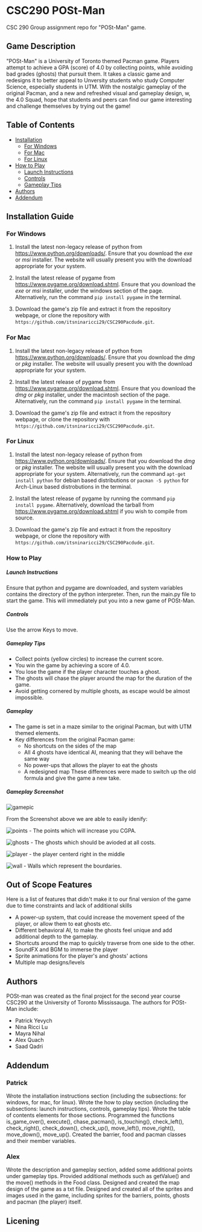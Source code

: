 # CSC290 POSt-Man
CSC 290 Group assignment repo for "POSt-Man" game.


## Game Description

"POSt-Man" is a University of Toronto themed Pacman game. Players attempt to achieve a GPA (score) of 4.0 by collecting points, while avoiding bad grades (ghosts) that pursuit them.
It takes a classic game and redesigns it to better appeal to Unversity students who study Computer Science, especially students in UTM.
With the nostalgic gameplay of the original Pacman, and a new and refreshed visual and gameplay design, w, the 4.0 Squad, hope that students and peers can find our game interesting and challenge themselves by trying out the game!


## Table of Contents

- [Installation](https://github.com/itsninaricci29/CSC290Pacdude#Installation-Guide)
  - [For Windows](https://github.com/itsninaricci29/CSC290Pacdude#For-Windows)
  - [For Mac](https://github.com/itsninaricci29/CSC290Pacdude#For-Mac)
  - [For Linux](https://github.com/itsninaricci29/CSC290Pacdude#For-Linux)
- [How to Play](https://github.com/itsninaricci29/CSC290Pacdude#How-to-Play)
  - [Launch Instructions](https://github.com/itsninaricci29/CSC290Pacdude#Launch-Instructions)
  - [Controls](https://github.com/itsninaricci29/CSC290Pacdude#Controls)
  - [Gameplay Tips](https://github.com/itsninaricci29/CSC290Pacdude#Gameplay-Tips)
- [Authors](https://github.com/itsninaricci29/CSC290Pacdude#Authors)
- [Addendum](https://github.com/itsninaricci29/CSC290Pacdude#Addendum)

## Installation Guide

### For Windows

1. Install the latest non-legacy release of python from https://www.python.org/downloads/. Ensure that you download the *exe* or *msi* installer. The website will usually present you with the download appropriate for your system.

2. Install the latest release of pygame from https://www.pygame.org/download.shtml. Ensure that you download the *exe* or *msi* installer, under the windows section of the page. Alternatively, run the command `pip install pygame` in the terminal.

3. Download the game's zip file and extract it from the repository webpage, or clone the repository with `https://github.com/itsninaricci29/CSC290Pacdude.git`. 

### For Mac

1. Install the latest non-legacy release of python from https://www.python.org/downloads/. Ensure that you download the *dmg* or *pkg* installer. The website will usually present you with the download appropriate for your system.

2. Install the latest release of pygame from https://www.pygame.org/download.shtml. Ensure that you download the *dmg* or *pkg* installer, under the macintosh section of the page. Alternatively, run the command `pip install pygame` in the terminal.

3. Download the game's zip file and extract it from the repository webpage, or clone the repository with `https://github.com/itsninaricci29/CSC290Pacdude.git`. 

### For Linux

1. Install the latest non-legacy release of python from https://www.python.org/downloads/. Ensure that you download the *dmg* or *pkg* installer. The website will usually present you with the download appropriate for your system. Alternatively, run the command `apt-get install python` for debian based distributions or `pacman -S python` for Arch-Linux based distrobutions in the terminal. 

2. Install the latest release of pygame by running the command `pip install pygame`. Alternatively, download the tarball from https://www.pygame.org/download.shtml if you wish to compile from source.

3. Download the game's zip file and extract it from the repository webpage, or clone the repository with `https://github.com/itsninaricci29/CSC290Pacdude.git`. 

### How to Play

##### Launch Instructions

Ensure that python and pygame are downloaded, and system variables contains the directory of the python interpreter.
Then, run the main.py file to start the game. This will immediately put you into a new game of POSt-Man.

##### Controls

Use the arrow Keys to move.

##### Gameplay Tips

- Collect points (yellow circles) to increase the current score.
- You win the game by achieving a score of 4.0.
- You lose the game if the player character touches a ghost.
- The ghosts will chase the player around the map for the duration of the game.
- Avoid getting cornered by multiple ghosts, as escape would be almost impossible.

##### Gameplay

- The game is set in a maze similar to the original Pacman, but with UTM themed elements.
- Key differences from the original Pacman game:
  - No shortcuts on the sides of the map
  - All 4 ghosts have identical AI, meaning that they will behave the same way
  - No power-ups that allows the player to eat the ghosts
  - A redesigned map
 These differences were made to switch up the old formula and give the game a new take.

##### Gameplay Screenshot
![gamepic](https://user-images.githubusercontent.com/55632420/70191370-7de95200-16c6-11ea-8045-c7d6b30a867d.PNG)

From the Screenshot above we are able to easily idenify:

![points](https://user-images.githubusercontent.com/55632420/70191562-2992a200-16c7-11ea-984a-a47811f644ad.PNG) - The points which will increase you CGPA.

![ghosts](https://user-images.githubusercontent.com/55632420/70191609-534bc900-16c7-11ea-8994-28caac33704b.PNG) - The ghosts which should be avioded at all costs.

![player](https://user-images.githubusercontent.com/55632420/70191645-6d85a700-16c7-11ea-9888-51b5d1953d88.PNG) - the player centerd right in the middle

![wall](https://user-images.githubusercontent.com/55632420/70191674-89894880-16c7-11ea-8674-903b952b283c.PNG) - Walls which represent the bourdaries.


## Out of Scope Features

Here is a list of features that didn't make it to our final version of the game due to time constraints and lack of additional skills
- A power-up system, that could increase the movement speed of the player, or allow them to eat ghosts etc.
- Different behavioral AI, to make the ghosts feel unique and add additional depth to the gameplay.
- Shortcuts around the map to quickly traverse from one side to the other.
- SoundFX and BGM to immerse the player
- Sprite animations for the player's and ghosts' actions
- Multiple map designs/levels

## Authors

POSt-man was created as the final project for the second year course CSC290 at the University of Toronto Mississauga. The authors for POSt-Man include:

-	Patrick Yevych
-	Nina Ricci Lu
- Mayra Nihal
-	Alex Quach
- Saad Qadri

## Addendum 

### Patrick 

Wrote the installation instructions section (including the subsections: for windows, for mac, for linux). Wrote the how to play section (including the subsections: launch instructions, controls, gameplay tips). Wrote the table of contents elements for those sections. Programmed the functions is_game_over(), execute(), chase_pacman(), is_touching(), check_left(), check_right(), check_down(), check_up(), move_left(), move_right(), move_down(), move_up(). Created the barrier, food and pacman classes and their member variables.

### Alex

Wrote the description and gameplay section, added some additional points under gameplay tips. Provided additional methods such as getValue() and the move() methods in the Food class. Designed and created the map design of the game as a txt file. Designed and created all of the sprites and images used in the game, including sprites for the barriers, points, ghosts and pacman (the player) itself.

## Licening 
